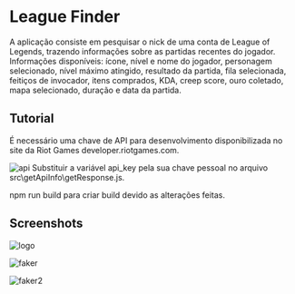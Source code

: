 
# League Finder

A aplicação consiste em pesquisar o nick de uma conta de League of Legends, trazendo informações sobre as partidas recentes do jogador. Informações disponíveis: ícone, nível e nome do jogador, personagem selecionado, nível máximo atingido, resultado da partida, fila selecionada, feitiços de invocador, itens comprados, KDA, creep score, ouro coletado, mapa selecionado, duração e data da partida.

## Tutorial

É necessário uma chave de API para desenvolvimento disponibilizada no site da Riot Games developer.riotgames.com.

![api](https://github.com/mfg25/match-history/assets/98189814/b01f6244-b494-4c76-9be7-0a151b568fb5)
Substituir a variável api_key pela sua chave pessoal no arquivo src\getApiInfo\getResponse.js.

npm run build para criar build devido as alterações feitas.

## Screenshots

![logo](https://user-images.githubusercontent.com/98189814/216791844-3d1d42cc-5ba3-4b3d-9b14-569477bba268.png)

![faker](https://user-images.githubusercontent.com/98189814/216791846-5a382216-5275-4718-a921-b57f6150598a.png)

![faker2](https://user-images.githubusercontent.com/98189814/216791849-b005179f-521c-44cb-ab0f-731570d2d847.png)

